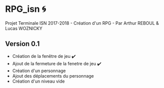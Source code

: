 # RPG_isn  :cyclone:
Projet Terminale ISN 2017-2018 - Création d'un RPG - Par Arthur REBOUL & Lucas WOZNICKY
## Version 0.1
- Création de la fenêtre de jeu  :heavy_check_mark:
- Ajout de la fermeture de la fenetre de jeu  :heavy_check_mark:
- Création d'un personnage
- Ajout des déplacements du personnage
- Création d'un niveau vide
